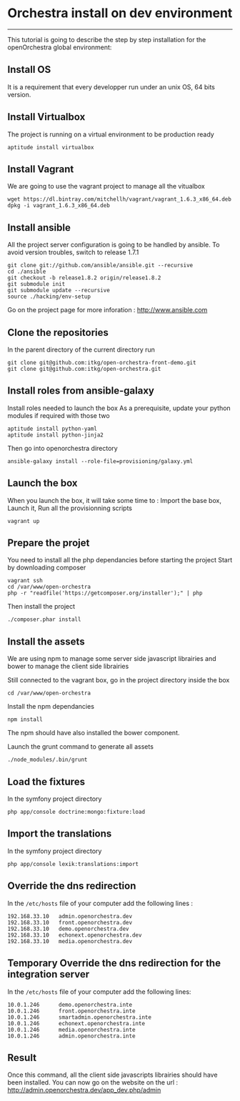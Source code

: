 # Orchestra install on dev environment #
--------

This tutorial is going to describe the step by step installation for the openOrchestra global environment:

## Install OS
It is a requirement that every developper run under an unix OS, 64 bits version.

## Install Virtualbox
The project is running on a virtual environment to be production ready

    aptitude install virtualbox

## Install Vagrant
We are going to use the vagrant project to manage all the vitualbox

    wget https://dl.bintray.com/mitchellh/vagrant/vagrant_1.6.3_x86_64.deb
    dpkg -i vagrant_1.6.3_x86_64.deb

## Install ansible
All the project server configuration is going to be handled by ansible.
To avoid version troubles, switch to release 1.7.1

    git clone git://github.com/ansible/ansible.git --recursive
    cd ./ansible
    git checkout -b release1.8.2 origin/release1.8.2
    git submodule init
    git submodule update --recursive
    source ./hacking/env-setup

Go on the project page for more inforation : http://www.ansible.com

## Clone the repositories
In the parent directory of the current directory run

    git clone git@github.com:itkg/open-orchestra-front-demo.git
    git clone git@github.com:itkg/open-orchestra.git

## Install roles from ansible-galaxy
Install roles needed to launch the box
As a prerequisite, update your python modules if required with those two

    aptitude install python-yaml
    aptitude install python-jinja2

Then go into openorchestra directory

    ansible-galaxy install --role-file=provisioning/galaxy.yml

## Launch the box
When you launch the box, it will take some time to :
Import the base box,
Launch it,
Run all the provisionning scripts

    vagrant up

## Prepare the projet
You need to install all the php dependancies before starting the project
Start by downloading composer

    vagrant ssh
    cd /var/www/open-orchestra
    php -r "readfile('https://getcomposer.org/installer');" | php

Then install the project

    ./composer.phar install

## Install the assets
We are using npm to manage some server side javascript librairies and bower to manage the client side librairies

Still connected to the vagrant box, go in the project directory inside the box

    cd /var/www/open-orchestra

Install the npm dependancies

    npm install

The npm should have also installed the bower component.

Launch the grunt command to generate all assets

    ./node_modules/.bin/grunt

## Load the fixtures
In the symfony project directory

    php app/console doctrine:mongo:fixture:load

## Import the translations
In the symfony project directory

    php app/console lexik:translations:import

## Override the dns redirection
In the `/etc/hosts` file of your computer add the following lines :

    192.168.33.10   admin.openorchestra.dev
    192.168.33.10   front.openorchestra.dev
    192.168.33.10   demo.openorchestra.dev
    192.168.33.10   echonext.openorchestra.dev
    192.168.33.10   media.openorchestra.dev

## Temporary Override the dns redirection for the integration server
In the `/etc/hosts` file of your computer add the following lines:

    10.0.1.246      demo.openorchestra.inte
    10.0.1.246      front.openorchestra.inte
    10.0.1.246      smartadmin.openorchestra.inte
    10.0.1.246      echonext.openorchestra.inte
    10.0.1.246      media.openorchestra.inte
    10.0.1.246      admin.openorchestra.inte

## Result
Once this command, all the client side javascripts librairies should have been installed.
You can now go on the website on the url : http://admin.openorchestra.dev/app_dev.php/admin
